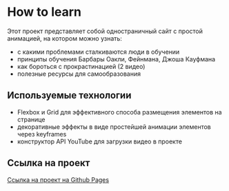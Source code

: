 # How to learn

Этот проект представляет собой одностраничный сайт с простой анимацией, на котором можно узнать:
* с какими проблемами сталкиваются люди в обучении
* принципы обучения Барбары Оакли, Фейнмана, Джоша Кауфмана
* как бороться с прокрастинацией (2 видео)
* полезные ресурсы для самообразования

## Используемые технологии

* Flexbox и Grid для эффективного способа размещения элементов на странице
* декоративные эффекты в виде простейшей анимации элементов через keyframes
* конструктор API YouTube для загрузки видео в проекте

## Ссылка на проект

<a href="https://tat-rs.github.io/how-to-learn/" target="_blank" rel="noopener">Ссылка на проект на Github Pages</a>
